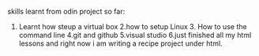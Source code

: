 skills learnt from odin project so far: 
1. Learnt how steup a virtual box 
2.how to setup Linux 3. How to use the command line 
4.git and github 
5.visual studio 
6.just finished all my html lessons and right now i am writing a recipe project under html.
